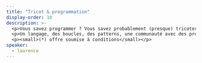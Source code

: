 ```yaml
---
title: "Tricot & programmation"
display-order: 10
description: >-
  <p>Vous savez programmer ? Vous savez probablement (presque) tricoter&#8239;* !</p>
  <p>Un langage, des boucles, des patterns, une communauté avec des projets open source, ça ne vous rappelle rien ? La logique de programmation et du tricot ne sont pas si différentes !</p>
  <p><small>(*) offre soumise à conditions</small></p>
speaker:
  - laurence
---
```

